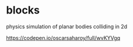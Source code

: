 # blocks
physics simulation of planar bodies colliding in 2d

https://codepen.io/oscarsaharoy/full/wvKYVgq
